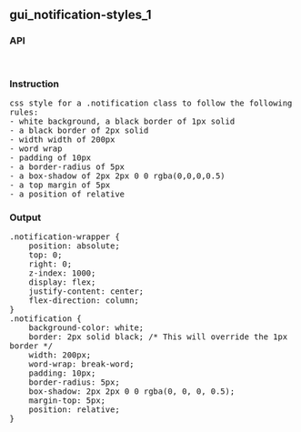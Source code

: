 ## gui_notification-styles_1
### API

<pre style='text-wrap: wrap'>

</pre>
### Instruction

<pre style='text-wrap: wrap'>
css style for a .notification class to follow the following rules:
- white background, a black border of 1px solid
- a black border of 2px solid
- width width of 200px
- word wrap
- padding of 10px
- a border-radius of 5px
- a box-shadow of 2px 2px 0 0 rgba(0,0,0,0.5)
- a top margin of 5px
- a position of relative
</pre>
### Output

<pre style='text-wrap: wrap'>
.notification-wrapper {
    position: absolute;
    top: 0;
    right: 0;
    z-index: 1000;
    display: flex;
    justify-content: center;
    flex-direction: column;
}
.notification {
    background-color: white;
    border: 2px solid black; /* This will override the 1px border */
    width: 200px;
    word-wrap: break-word;
    padding: 10px;
    border-radius: 5px;
    box-shadow: 2px 2px 0 0 rgba(0, 0, 0, 0.5);
    margin-top: 5px;
    position: relative;
}

</pre>
